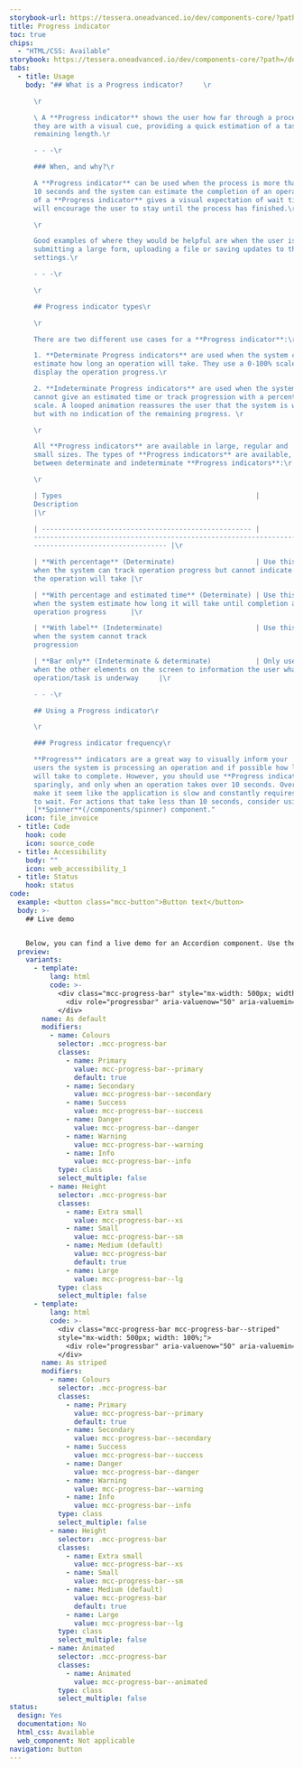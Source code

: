 ```yaml
---
storybook-url: https://tessera.oneadvanced.io/dev/components-core/?path=/docs/html-button--as-default
title: Progress indicator
toc: true
chips:
  - "HTML/CSS: Available"
storybook: https://tessera.oneadvanced.io/dev/components-core/?path=/docs/html-progress-bar--as-default
tabs:
  - title: Usage
    body: "## What is a Progress indicator?     \r

      \r

      \ A **Progress indicator** shows the user how far through a process
      they are with a visual cue, providing a quick estimation of a task's
      remaining length.\r

      - - -\r

      ### When, and why?\r

      A **Progress indicator** can be used when the process is more than
      10 seconds and the system can estimate the completion of an operation. Use
      of a **Progress indicator** gives a visual expectation of wait time, which
      will encourage the user to stay until the process has finished.\r

      \r

      Good examples of where they would be helpful are when the user is
      submitting a large form, uploading a file or saving updates to the system
      settings.\r

      - - -\r

      \r

      ## Progress indicator types\r

      \r

      There are two different use cases for a **Progress indicator**:\r

      1. **Determinate Progress indicators** are used when the system can
      estimate how long an operation will take. They use a 0-100% scale to
      display the operation progress.\r

      2. **Indeterminate Progress indicators** are used when the system
      cannot give an estimated time or track progression with a percentage
      scale. A looped animation reassures the user that the system is working,
      but with no indication of the remaining progress. \r

      \r

      All **Progress indicators** are available in large, regular and
      small sizes. The types of **Progress indicators** are available, separated
      between determinate and indeterminate **Progress indicators**:\r

      \r

      | Types                                                |
      Description                                                                                              \
      |\r

      | ---------------------------------------------------- |
      -------------------------------------------------------------------------\
      --------------------------------- |\r

      | **With percentage** (Determinate)                    | Use this
      when the system can track operation progress but cannot indicate how long
      the operation will take |\r

      | **With percentage and estimated time** (Determinate) | Use this
      when the system estimate how long it will take until completion and track
      operation progress      |\r

      | **With label** (Indeterminate)                       | Use this
      when the system cannot track
      progression                                                          |\r

      | **Bar only** (Indeterminate & determinate)           | Only use
      when the other elements on the screen to information the user what
      operation/task is underway     |\r

      - - -\r

      ## Using a Progress indicator\r

      \r

      ### Progress indicator frequency\r

      **Progress** indicators are a great way to visually inform your
      users the system is processing an operation and if possible how long it
      will take to complete. However, you should use **Progress indicators**
      sparingly, and only when an operation takes over 10 seconds. Overuse will
      make it seem like the application is slow and constantly requires the user
      to wait. For actions that take less than 10 seconds, consider using the
      [**Spinner**(/components/spinner) component."
    icon: file_invoice
  - title: Code
    hook: code
    icon: source_code
  - title: Accessibility
    body: ""
    icon: web_accessibility_1
  - title: Status
    hook: status
code:
  example: <button class="mcc-button">Button text</button>
  body: >-
    ## Live demo


    Below, you can find a live demo for an Accordion component. Use the drop-down menus and radio buttons to view the different Button Types and Variants.
  preview:
    variants:
      - template:
          lang: html
          code: >-
            <div class="mcc-progress-bar" style="mx-width: 500px; width: 100%;">
              <div role="progressbar" aria-valuenow="50" aria-valuemin="0" aria-valuemax="100" style="width: 50%;"></div>
            </div>
        name: As default
        modifiers:
          - name: Colours
            selector: .mcc-progress-bar
            classes:
              - name: Primary
                value: mcc-progress-bar--primary
                default: true
              - name: Secondary
                value: mcc-progress-bar--secondary
              - name: Success
                value: mcc-progress-bar--success
              - name: Danger
                value: mcc-progress-bar--danger
              - name: Warning
                value: mcc-progress-bar--warning
              - name: Info
                value: mcc-progress-bar--info
            type: class
            select_multiple: false
          - name: Height
            selector: .mcc-progress-bar
            classes:
              - name: Extra small
                value: mcc-progress-bar--xs
              - name: Small
                value: mcc-progress-bar--sm
              - name: Medium (default)
                value: mcc-progress-bar
                default: true
              - name: Large
                value: mcc-progress-bar--lg
            type: class
            select_multiple: false
      - template:
          lang: html
          code: >-
            <div class="mcc-progress-bar mcc-progress-bar--striped"
            style="mx-width: 500px; width: 100%;">
              <div role="progressbar" aria-valuenow="50" aria-valuemin="0" aria-valuemax="100" style="width: 50%;"></div>
            </div>
        name: As striped
        modifiers:
          - name: Colours
            selector: .mcc-progress-bar
            classes:
              - name: Primary
                value: mcc-progress-bar--primary
                default: true
              - name: Secondary
                value: mcc-progress-bar--secondary
              - name: Success
                value: mcc-progress-bar--success
              - name: Danger
                value: mcc-progress-bar--danger
              - name: Warning
                value: mcc-progress-bar--warning
              - name: Info
                value: mcc-progress-bar--info
            type: class
            select_multiple: false
          - name: Height
            selector: .mcc-progress-bar
            classes:
              - name: Extra small
                value: mcc-progress-bar--xs
              - name: Small
                value: mcc-progress-bar--sm
              - name: Medium (default)
                value: mcc-progress-bar
                default: true
              - name: Large
                value: mcc-progress-bar--lg
            type: class
            select_multiple: false
          - name: Animated
            selector: .mcc-progress-bar
            classes:
              - name: Animated
                value: mcc-progress-bar--animated
            type: class
            select_multiple: false
status:
  design: Yes
  documentation: No
  html_css: Available
  web_component: Not applicable
navigation: button
---
```

